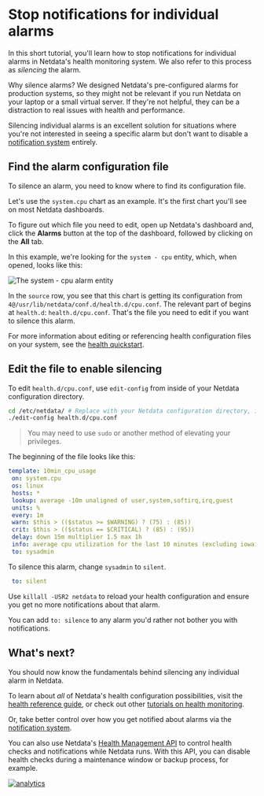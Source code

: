 # Stop notifications for individual alarms

In this short tutorial, you'll learn how to stop notifications for individual alarms in Netdata's health
monitoring system. We also refer to this process as _silencing_ the alarm.

Why silence alarms? We designed Netdata's pre-configured alarms  for production systems, so they might not be 
relevant if you run Netdata on your laptop or a small virtual server. If they're not helpful, they can be a distraction
to real issues with health and performance.

Silencing individual alarms is an excellent solution for situations where you're not interested in seeing a specific
alarm but don't want to disable a [notification system](../notifications/README.md) entirely. 

## Find the alarm configuration file

To silence an alarm, you need to know where to find its configuration file.

Let's use the `system.cpu` chart as an example. It's the first chart you'll see on most Netdata dashboards.

To figure out which file you need to edit, open up Netdata's dashboard and, click the **Alarms** button at the top
of the dashboard, followed by clicking on the **All** tab.

In this example, we're looking for the `system - cpu` entity, which, when opened, looks like this:

![The system - cpu alarm
entity](https://user-images.githubusercontent.com/1153921/67034648-ebb4cc80-f0cc-11e9-9d49-1023629924f5.png)

In the `source` row, you see that this chart is getting its configuration from
`4@/usr/lib/netdata/conf.d/health.d/cpu.conf`. The relevant part of begins at `health.d`: `health.d/cpu.conf`. That's
the file you need to edit if you want to silence this alarm.

For more information about editing or referencing health configuration files on your system, see the [health
quickstart](../QUICKSTART.md#edit-health-configuration-files).

## Edit the file to enable silencing

To edit `health.d/cpu.conf`, use `edit-config` from inside of your Netdata configuration directory.

```bash
cd /etc/netdata/ # Replace with your Netdata configuration directory, if not /etc/netdata/
./edit-config health.d/cpu.conf
```

> You may need to use `sudo` or another method of elevating your privileges.

The beginning of the file looks like this:

```yaml
template: 10min_cpu_usage
 on: system.cpu
 os: linux
 hosts: *
 lookup: average -10m unaligned of user,system,softirq,irq,guest
 units: %
 every: 1m
 warn: $this > (($status >= $WARNING) ? (75) : (85))
 crit: $this > (($status == $CRITICAL) ? (85) : (95))
 delay: down 15m multiplier 1.5 max 1h
 info: average cpu utilization for the last 10 minutes (excluding iowait, nice and steal)
 to: sysadmin
```

To silence this alarm, change `sysadmin` to `silent`.

```yaml
 to: silent
```

Use `killall -USR2 netdata` to reload your health configuration and ensure you get no more notifications about that
alarm.

You can add `to: silence` to any alarm you'd rather not bother you with notifications.

## What's next?

You should now know the fundamentals behind silencing any individual alarm in Netdata.

To learn about _all_ of Netdata's health configuration possibilities, visit the [health reference
guide](../REFERENCE.md), or check out other [tutorials on health monitoring](../README.md#tutorials).

Or, take better control over how you get notified about alarms via the [notification
system](../notifications/README.md).

You can also use Netdata's [Health Management API](../../web/api/health/README.md#health-management-api) to control
health checks and notifications while Netdata runs. With this API, you can disable health checks during a maintenance
window or backup process, for example.

[![analytics](https://www.google-analytics.com/collect?v=1&aip=1&t=pageview&_s=1&ds=github&dr=https%3A%2F%2Fgithub.com%2Fnetdata%2Fnetdata&dl=https%3A%2F%2Fmy-netdata.io%2Fgithub%2Fhealth%2Ftutorials%2Fstop-notifications-alarms%2F&_u=MAC~&cid=5792dfd7-8dc4-476b-af31-da2fdb9f93d2&tid=UA-64295674-3)](<>)
